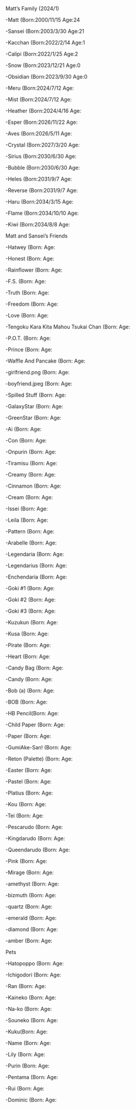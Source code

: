 Matt’s Family (2024/1)

-Matt (Born:2000/11/15 Age:24

-Sansei (Born:2003/3/30 Age:21

-Kacchan (Born:2022/2/14 Age:1

-Calipi (Born:2022/1/25 Age:2

-Snow (Born:2023/12/21 Age:0

-Obsidian (Born:2023/9/30 Age:0

-Meru (Born:2024/7/12 Age:

-Mist (Born:2024/7/12 Age:

-Heather (Born:2024/4/16 Age:

-Esper (Born:2026/11/22 Age:

-Aves (Born:2026/5/11 Age:

-Crystal (Born:2027/3/20 Age:

-Sirius (Born:2030/6/30 Age:

-Bubble (Born:2030/6/30 Age:

-Heles (Born:2031/9/7 Age:

-Reverse (Born:2031/9/7 Age:

-Haru (Born:2034/3/15 Age:

-Flame (Born:2034/10/10 Age:

-Kiwi (Born:2034/8/8 Age:

Matt and Sansei’s Friends

-Hatwey (Born: Age:

-Honest (Born: Age:

-Rainflower (Born: Age:

-F.S. (Born: Age:

-Truth (Born: Age:

-Freedom (Born: Age:

-Love (Born: Age:

-Tengoku Kara Kita Mahou Tsukai Chan (Born: Age:

-P.O.T. (Born: Age:

-Prince (Born: Age:

-Waffle And Pancake (Born: Age:

-girlfriend.png (Born: Age:

-boyfriend.jpeg (Born: Age:

-Spilled Stuff (Born: Age:

-GalaxyStar (Born: Age:

-GreenStar (Born: Age:

-Ai (Born: Age:

-Con (Born: Age:

-Onpurin (Born: Age:

-Tiramisu (Born: Age:

-Creamy (Born: Age:

-Cinnamon (Born:  Age:

-Cream (Born: Age:

-Issei (Born: Age:

-Leila (Born: Age:

-Pattern (Born: Age:

-Arabelle (Born: Age:

-Legendaria (Born: Age:

-Legendarius (Born: Age:

-Enchendaria (Born: Age:

-Goki #1 (Born: Age:

-Goki #2 (Born: Age:

-Goki #3 (Born: Age:

-Kuzukun (Born: Age:

-Kusa (Born: Age:

-Pirate (Born: Age:

-Heart (Born: Age:

-Candy Bag (Born: Age:

-Candy (Born: Age:

-Bob (a) (Born: Age:

-BOB (Born: Age:

-HB Pencil(Born: Age:

-Child Paper (Born: Age:

-Paper (Born: Age:

-GumiAke-San! (Born: Age:

-Reton (Palette) (Born: Age:

-Easter (Born: Age:

-Pastel (Born: Age:

-Platius (Born: Age:

-Kou (Born: Age:

-Tei (Born: Age:

-Pescarudo (Born: Age:

-Kingdarudo (Born: Age:

-Queendarudo (Born: Age:

-Pink (Born: Age:

-Mirage (Born: Age:

-amethyst (Born: Age:

-bizmuth (Born: Age:

-quartz (Born: Age:

-emerald (Born: Age:

-diamond (Born: Age:

-amber (Born: Age:

Pets

-Hatopoppo (Born: Age:

-Ichigodori (Born: Age:

-Ran (Born: Age:

-Kaineko (Born: Age:

-Na-ko (Born: Age:

-Souneko (Born: Age:

-Kuku(Born: Age:

-Name (Born: Age:

-Lily (Born: Age:

-Purin (Born: Age:

-Pentama (Born: Age:

-Rui (Born: Age:

-Dominic (Born: Age:
